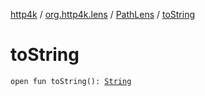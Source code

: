 [http4k](../../index.md) / [org.http4k.lens](../index.md) / [PathLens](index.md) / [toString](./to-string.md)

# toString

`open fun toString(): `[`String`](https://kotlinlang.org/api/latest/jvm/stdlib/kotlin/-string/index.html)